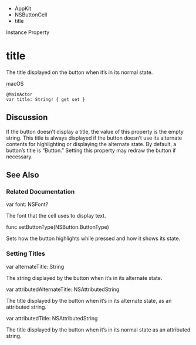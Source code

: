 

- AppKit
- NSButtonCell
-  title 

Instance Property

# title

The title displayed on the button when it’s in its normal state.

macOS

``` source
@MainActor
var title: String! { get set }
```

## Discussion

If the button doesn’t display a title, the value of this property is the empty string. This title is always displayed if the button doesn’t use its alternate contents for highlighting or displaying the alternate state. By default, a button’s title is “Button.” Setting this property may redraw the button if necessary.

## See Also

### Related Documentation

var font: NSFont?

The font that the cell uses to display text.

func setButtonType(NSButton.ButtonType)

Sets how the button highlights while pressed and how it shows its state.

### Setting Titles

var alternateTitle: String

The string displayed by the button when it’s in its alternate state.

var attributedAlternateTitle: NSAttributedString

The title displayed by the button when it’s in its alternate state, as an attributed string.

var attributedTitle: NSAttributedString

The title displayed by the button when it’s in its normal state as an attributed string.

